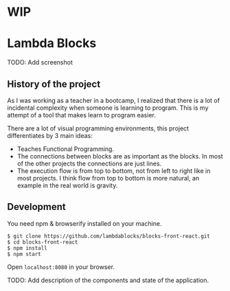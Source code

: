 # WIP

# Lambda Blocks

TODO: Add screenshot


## History of the project

As I was working as a teacher in a bootcamp,
I realized that there is a lot of incidental complexity when someone is learning to program.
This is my attempt of a tool that makes learn to program easier.


There are a lot of visual programming environments,
this project differentiates by 3 main ideas:
- Teaches Functional Programming.
- The connections between blocks are as important as the blocks.
In most of the other projects the connections are just lines.
- The execution flow is from top to bottom,
not from left to right like in most projects.
I think flow from top to bottom is more natural,
an example in the real world is gravity.


## Development

You need npm & browserify installed on your machine.

```
$ git clone https://github.com/lambdablocks/blocks-front-react.git
$ cd blocks-front-react
$ npm install
$ npm start
```
Open `localhost:8080` in your browser.

TODO: Add description of the components and state of the application.

